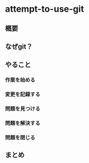 # attempt-to-use-git

## 概要

## なぜgit？

## やること

### 作業を始める

### 変更を記録する

### 問題を見つける

### 問題を解決する

### 問題を閉じる

## まとめ